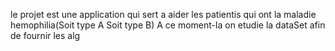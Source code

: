 le projet est une application qui sert a aider les patientis qui ont la maladie hemophilia(Soit type A Soit type B)
A ce moment-la on etudie la dataSet afin de fournir les alg
